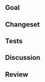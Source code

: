 # <Feature Title>

## Goal

<!-- What is the intent of this change?-->

## Changeset

<!-- This will be used to compile the release notes. Ex:
 - Users can now change their passwords.
 - The email bug was fixed.
 - Refactoring the product search that is now optimized.
 -->

## Tests

<!--
  Unit Tests completed? (Y/N)
  How was this change tested? What manual and automated tests were run/added?
-->

## Discussion

<!-- What other approaches were considered or discussed? -->

<!-- Are there any parts of the design or the implementation which seem
     less than ideal and that could require additional discussion?
     List here: -->

## Review

<!--
When submitting for review, consider the points for self-review and the criteria which will be used for secondary review

For the submitter, initial self-review:

- [ ] Reviewed the test cases added for completeness and possible points for discussion
- [ ] Check the scope of the changeset - is everything in the diff required for the pull request?

For the pull request reviewer(s), this changeset has been reviewed for:

- [ ] Consistency between the changeset and the goal stated above
- [ ] Usage friction - is the proposed change in usage cumbersome or complicated?
- [ ] Complexity - is the proposed change introducing any unjustified complexity?
- [ ] Thoroughness of added tests and any missing edge cases
-->

